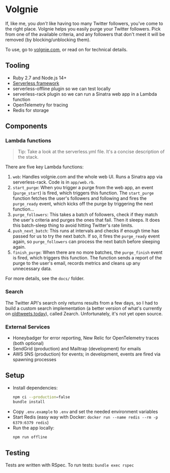 # Volgnie

If, like me, you *don't* like having too many Twitter followers, you've come to the right place. Volgnie helps you easily purge your Twitter followers. Pick from one of the available criteria, and any followers that don't meet it will be removed (by blocking/unblocking them). 

To use, go to [volgnie.com](https://volgnie.com), or read on for technical details.

## Tooling
- Ruby 2.7 and Node.js 14+
- [Serverless framework](http://serverless.com)
- serverless-offline plugin so we can test locally
- serverless-rack plugin so we can run a Sinatra web app in a Lambda function
- OpenTelemetry for tracing
- Redis for storage

## Components
### Lambda functions
> Tip: Take a look at the serverless.yml file. It's a concise description of the stack.

There are five key Lambda functions:
1. `web`: Handles volgnie.com and the whole web UI. Runs a Sinatra app via serverless-rack. Code is in `app/web.rb`.
2. `start_purge`: When you trigger a purge from the web app, an event (`purge_start`) is fired, which triggers this function. The `start_purge` function fetches the user's followers and following and fires the `purge_ready` event, which kicks off the purge by triggering the next function...
3. `purge_followers`: This takes a batch of followers, check if they match the user's criteria and purges the ones that fail. Then it sleeps. It does this batch-sleep thing to avoid hitting Twitter's rate limits.
4. `push_next_batch`: This runs at intervals and checks if enough time has passed for us to try the next batch. If so, it fires the `purge_ready` event again, so `purge_followers` can process the next batch before sleeping again.
5. `finish_purge`: When there are no more batches, the `purge_finish` event is fired, which triggers this function. The function sends a report of the purge to the user's email, records metrics and cleans up any unnecessary data. 

For more details, see the `docs/` folder.

### Search
The Twitter API's search only returns results from a few days, so I had to build a custom search implementation (a better version of what's currently on [oldtweets.today](http://oldtweets.today)), called Zearch. Unfortunately, it's not yet open source.

### External Services
- Honeybadger for error reporting, New Relic for OpenTelemetry traces (both optional)
- SendGrid (production) and Mailtrap (development) for emails
- AWS SNS (production) for events; in development, events are fired via spawning processes

## Setup
- Install dependencies:
  ```bash
  npm ci --production=false
  bundle install
  ```
- Copy `.env.example` to `.env` and set the needed environment variables
- Start Redis (easy way with Docker: `docker run --name redis --rm -p 6379:6379 redis`)
- Run the app locally:
  ```bash
  npm run offline
  ```

## Testing
Tests are written with RSpec. To run tests: `bundle exec rspec`
